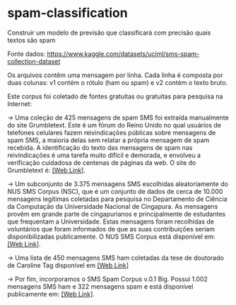 # spam-classification
Construir um modelo de previsão que classificará com precisão quais textos são spam

Fonte dados: https://www.kaggle.com/datasets/uciml/sms-spam-collection-dataset

Os arquivos contêm uma mensagem por linha. Cada linha é composta por duas colunas: v1 contém o rótulo (ham ou spam) e v2 contém o texto bruto.

Este corpus foi coletado de fontes gratuitas ou gratuitas para pesquisa na Internet:

-> Uma coleção de 425 mensagens de spam SMS foi extraída manualmente do site Grumbletext. Este é um fórum do Reino Unido no qual usuários de telefones celulares fazem reivindicações públicas sobre mensagens de spam SMS, a maioria delas sem relatar a própria mensagem de spam recebida. A identificação do texto das mensagens de spam nas reivindicações é uma tarefa muito difícil e demorada, e envolveu a verificação cuidadosa de centenas de páginas da web. O site do Grumbletext é: <a rel="noreferrer nofollow" target="_blank" href="http://www.grumbletext.co.uk/">[Web Link]</a>.

-> Um subconjunto de 3.375 mensagens SMS escolhidas aleatoriamente do NUS SMS Corpus (NSC), que é um conjunto de dados de cerca de 10.000 mensagens legítimas coletadas para pesquisa no Departamento de Ciência da Computação da Universidade Nacional de Cingapura. As mensagens provêm em grande parte de cingapurianos e principalmente de estudantes que frequentam a Universidade. Estas mensagens foram recolhidas de voluntários que foram informados de que as suas contribuições seriam disponibilizadas publicamente. O NUS SMS Corpus está disponível em: <a rel="noreferrer nofollow" target="_blank" href="http://www.comp.nus.edu.sg/~rpnlpir/downloads/corpora/smsCorpus/"> [Web Link]</a>.

-> Uma lista de 450 mensagens SMS ham coletadas da tese de doutorado de Caroline Tag disponível em <a rel="noreferrer nofollow" target="_blank" href="http://etheses.bham.ac.uk/253/1/Tagg09PhD.pdf"> [Web Link]</a>

-> Por fim, incorporamos o SMS Spam Corpus v.0.1 Big. Possui 1.002 mensagens SMS ham e 322 mensagens spam e está disponível publicamente em: <a rel="noreferrer nofollow" target="_blank" href="http://www.esp.uem.es/jmgomez/smsspamcorpus/"> [Web Link]</a>. 
